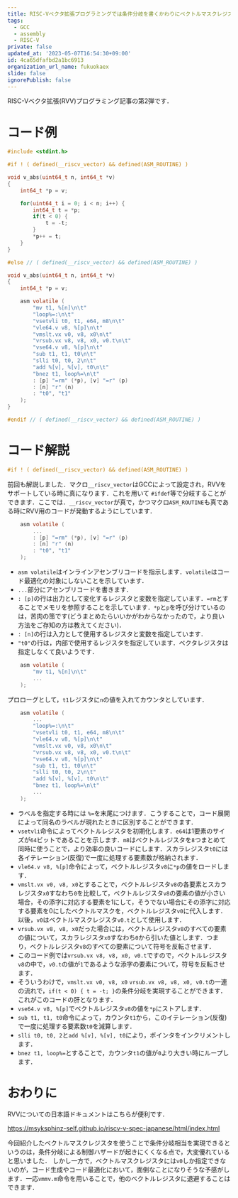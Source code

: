 ```yaml
---
title: RISC-Vベクタ拡張プログラミングでは条件分岐を書くかわりにベクトルマスクレジスタを用いる
tags:
  - GCC
  - assembly
  - RISC-V
private: false
updated_at: '2023-05-07T16:54:30+09:00'
id: 4ca65dfafbd2a1bc6913
organization_url_name: fukuokaex
slide: false
ignorePublish: false
---
```

RISC-Vベクタ拡張(RVV)プログラミング記事の第2弾です．

# コード例

```c
#include <stdint.h>

#if ! ( defined(__riscv_vector) && defined(ASM_ROUTINE) )

void v_abs(uint64_t n, int64_t *v)
{
    int64_t *p = v;

    for(uint64_t i = 0; i < n; i++) {
        int64_t t = *p;
        if(t < 0) {
            t = -t;
        }
        *p++ = t;
    }
}

#else // ( defined(__riscv_vector) && defined(ASM_ROUTINE) )

void v_abs(uint64_t n, int64_t *v)
{
    int64_t *p = v;

    asm volatile (
        "mv t1, %[n]\n\t"
        "loop%=:\n\t"
        "vsetvli t0, t1, e64, m8\n\t"
        "vle64.v v8, %[p]\n\t"
        "vmslt.vx v0, v8, x0\n\t"
        "vrsub.vx v8, v8, x0, v0.t\n\t"
        "vse64.v v8, %[p]\n\t"
        "sub t1, t1, t0\n\t"
        "slli t0, t0, 2\n\t"
        "add %[v], %[v], t0\n\t"
        "bnez t1, loop%=\n\t"
        : [p] "=rm" (*p), [v] "=r" (p)
        : [n] "r" (n)
        : "t0", "t1"
    );
}

#endif // ( defined(__riscv_vector) && defined(ASM_ROUTINE) )
```

# コード解説

```c
#if ! ( defined(__riscv_vector) && defined(ASM_ROUTINE) )
```

前回も解説しました．マクロ`__riscv_vector`はGCCによって設定され，RVVをサポートしている時に真になります．これを用いて `#ifdef`等で分岐することができます．ここでは．`__riscv_vector`が真で，かつマクロ`ASM_ROUTINE`も真である時にRVV用のコードが発動するようにしています．

```c
    asm volatile (
        ...
        : [p] "=rm" (*p), [v] "=r" (p)
        : [n] "r" (n)
        : "t0", "t1"
    );
```

* `asm volatile`はインラインアセンブリコードを指示します．`volatile`はコード最適化の対象にしないことを示しています．
* `...`部分にアセンブリコードを書きます．
* `: [p]`の行は出力として変化するレジスタと変数を指定しています．`=rm`とすることでメモリを参照することを示しています．`*p`と`p`を呼び分けているのは，苦肉の策です(どうまとめたらいいかがわからなかったので，より良い方法をご存知の方は教えてください)．
* `: [n]`の行は入力として使用するレジスタと変数を指定しています．
* `"t0"`の行は，内部で使用するレジスタを指定しています．ベクタレジスタは指定しなくて良いようです．

```c
    asm volatile (
        "mv t1, %[n]\n\t"
        ...
    );
```

プロローグとして，`t1`レジスタに`n`の値を入れてカウンタとしています．

```c
    asm volatile (
        ...
        "loop%=:\n\t"
        "vsetvli t0, t1, e64, m8\n\t"
        "vle64.v v8, %[p]\n\t"
        "vmslt.vx v0, v8, x0\n\t"
        "vrsub.vx v8, v8, x0, v0.t\n\t"
        "vse64.v v8, %[p]\n\t"
        "sub t1, t1, t0\n\t"
        "slli t0, t0, 2\n\t"
        "add %[v], %[v], t0\n\t"
        "bnez t1, loop%=\n\t"
        ...
    );
```

* ラベルを指定する時には `%=`を末尾につけます．こうすることで，コード展開によって同名のラベルが現れたときに区別することができます．
* `vsetvli`命令によってベクトルレジスタを初期化します．`e64`は1要素のサイズが`64`ビットであることを示します．`m8`はベクトルレジスタを`8`つまとめて同時に使うことで，より効率の良いコードにします．スカラレジスタ`t0`には各イテレーション(反復)で一度に処理する要素数が格納されます．
* `vle64.v v8, %[p]`命令によって，ベクトルレジスタ`v8`に`*p`の値をロードします．
* `vmslt.vx v0, v8, x0`とすることで，ベクトルレジスタ`v8`の各要素とスカラレジスタ`x0`すなわち`0`を比較して，ベクトルレジスタ`v8`の要素の値が小さい場合，その添字に対応する要素を1にして，そうでない場合にその添字に対応する要素を0にしたベクトルマスクを，ベクトルレジスタ`v0`に代入します．以後，`v0`はベクトルマスクレジスタ`v0.t`として使用します．
* `vrsub.vx v8, v8, x0`だった場合には，ベクトルレジスタ`v8`のすべての要素の値について，スカラレジスタ`x0`すなわち`0`から引いた値とします．つまり，ベクトルレジスタ`v8`のすべての要素について符号を反転させます．
* このコード例では`vrsub.vx v8, v8, x0, v0.t`ですので，ベクトルレジスタ`v8`の中で，`v0.t`の値が`1`であるような添字の要素について，符号を反転させます．
* そういうわけで，`vmslt.vx v0, v8, x0` `vrsub.vx v8, v8, x0, v0.t`の一連の流れで，`if(t < 0) { t = -t; }`の条件分岐を実現することができます．これがこのコードの肝となります．
* `vse64.v v8, %[p]`でベクトルレジスタ`v8`の値を`*p`にストアします．
* `sub t1, t1, t0`命令によって，カウンタ`t1`から，このイテレーション(反復)で一度に処理する要素数`t0`を減算します．
* `slli t0, t0, 2`と`add %[v], %[v], t0`により，ポインタをインクリメントします．
* `bnez t1, loop%=`とすることで，カウンタ`t1`の値が`0`より大きい時にループします．

# おわりに

RVVについての日本語ドキュメントはこちらが便利です．

https://msyksphinz-self.github.io/riscv-v-spec-japanese/html/index.html

今回紹介したべクトルマスクレジスタを使うことで条件分岐相当を実現できるというのは，条件分岐による制御ハザードが起きにくくなる点で，大変優れていると思いました．
しかし一方で，べクトルマスクレジスタには`v0`しか指定できないのが，コード生成やコード最適化において，面倒なことになりそうな予感がします．一応`vmmv.m`命令を用いることで，他のベクトルレジスタに退避することはできます．

